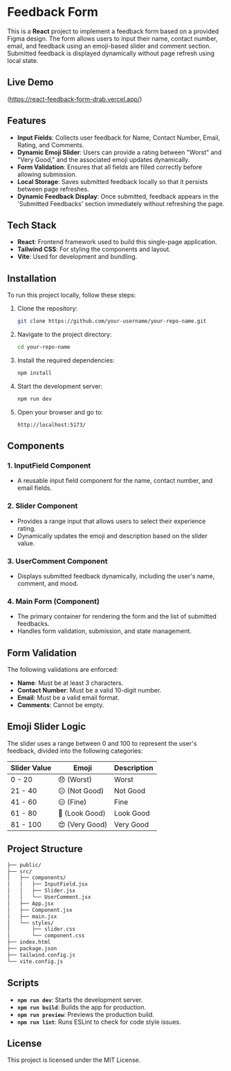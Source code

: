 # Feedback Form

This is a **React** project to implement a feedback form based on a provided Figma design. The form allows users to input their name, contact number, email, and feedback using an emoji-based slider and comment section. Submitted feedback is displayed dynamically without page refresh using local state.

## Live Demo

(https://react-feedback-form-drab.vercel.app/)

## Features

- **Input Fields**: Collects user feedback for Name, Contact Number, Email, Rating, and Comments.
- **Dynamic Emoji Slider**: Users can provide a rating between "Worst" and "Very Good," and the associated emoji updates dynamically.
- **Form Validation**: Ensures that all fields are filled correctly before allowing submission.
- **Local Storage**: Saves submitted feedback locally so that it persists between page refreshes.
- **Dynamic Feedback Display**: Once submitted, feedback appears in the 'Submitted Feedbacks' section immediately without refreshing the page.

## Tech Stack

- **React**: Frontend framework used to build this single-page application.
- **Tailwind CSS**: For styling the components and layout.
- **Vite**: Used for development and bundling.

## Installation

To run this project locally, follow these steps:

1. Clone the repository:

   ```bash
   git clone https://github.com/your-username/your-repo-name.git
   ```

2. Navigate to the project directory:

   ```bash
   cd your-repo-name
   ```

3. Install the required dependencies:

   ```bash
   npm install
   ```

4. Start the development server:

   ```bash
   npm run dev
   ```

5. Open your browser and go to:

   ```
   http://localhost:5173/
   ```

## Components

### 1. **InputField Component**
   - A reusable input field component for the name, contact number, and email fields.
   
### 2. **Slider Component**
   - Provides a range input that allows users to select their experience rating.
   - Dynamically updates the emoji and description based on the slider value.

### 3. **UserComment Component**
   - Displays submitted feedback dynamically, including the user's name, comment, and mood.

### 4. **Main Form (Component)**
   - The primary container for rendering the form and the list of submitted feedbacks.
   - Handles form validation, submission, and state management.

## Form Validation

The following validations are enforced:

- **Name**: Must be at least 3 characters.
- **Contact Number**: Must be a valid 10-digit number.
- **Email**: Must be a valid email format.
- **Comments**: Cannot be empty.

## Emoji Slider Logic

The slider uses a range between 0 and 100 to represent the user's feedback, divided into the following categories:

| Slider Value | Emoji        | Description  |
|--------------|--------------|--------------|
| 0 - 20       | 😞 (Worst)   | Worst        |
| 21 - 40      | 😐 (Not Good) | Not Good     |
| 41 - 60      | 😑 (Fine)     | Fine         |
| 61 - 80      | 🙂 (Look Good) | Look Good    |
| 81 - 100     | 😍 (Very Good) | Very Good    |

## Project Structure

```bash
├── public/
├── src/
│   ├── components/
│   │   ├── InputField.jsx
│   │   ├── Slider.jsx
│   │   └── UserComment.jsx
│   ├── App.jsx
│   ├── Component.jsx
│   ├── main.jsx
│   └── styles/
│       ├── slider.css
│       └── component.css
├── index.html
├── package.json
├── tailwind.config.js
└── vite.config.js
```

## Scripts

- **`npm run dev`**: Starts the development server.
- **`npm run build`**: Builds the app for production.
- **`npm run preview`**: Previews the production build.
- **`npm run lint`**: Runs ESLint to check for code style issues.

## License

This project is licensed under the MIT License.
